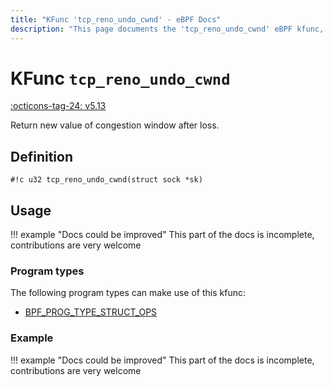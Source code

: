 ```yaml
---
title: "KFunc 'tcp_reno_undo_cwnd' - eBPF Docs"
description: "This page documents the 'tcp_reno_undo_cwnd' eBPF kfunc, including its defintion, usage, program types that can use it, and examples."
---
```

# KFunc `tcp_reno_undo_cwnd`

<!-- [FEATURE_TAG](tcp_reno_undo_cwnd) -->
[:octicons-tag-24: v5.13](https://github.com/torvalds/linux/commit/e78aea8b2170be1b88c96a4d138422986a737336)
<!-- [/FEATURE_TAG] -->

Return new value of congestion window after loss.

## Definition

<!-- [KFUNC_DEF] -->
`#!c u32 tcp_reno_undo_cwnd(struct sock *sk)`
<!-- [/KFUNC_DEF] -->

## Usage

!!! example "Docs could be improved"
    This part of the docs is incomplete, contributions are very welcome

### Program types

The following program types can make use of this kfunc:

<!-- [KFUNC_PROG_REF] -->
- [BPF_PROG_TYPE_STRUCT_OPS](../program-type/BPF_PROG_TYPE_STRUCT_OPS.md)
<!-- [/KFUNC_PROG_REF] -->

### Example

!!! example "Docs could be improved"
    This part of the docs is incomplete, contributions are very welcome

